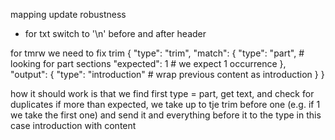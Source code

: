mapping update robustness
* for txt switch to '\n' before and after header


for tmrw
we need to fix trim
{
    "type": "trim",
    "match": {
        "type": "part",  # looking for part sections
        "expected": 1    # we expect 1 occurrence
    },
    "output": {
        "type": "introduction"  # wrap previous content as introduction
    }
}

how it should work is that we find first type = part, get text, and check for duplicates 
if more than expected, we take up to tje trim before one (e.g. if 1 we take the first one)
and send it and everything before it to the type in this case introduction with content